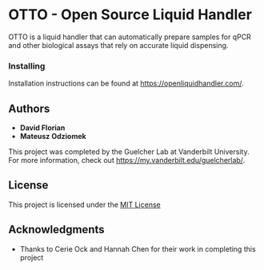 # OTTO - Open Source Liquid Handler

OTTO is a liquid handler that can automatically prepare samples for qPCR and other biological assays that rely on accurate liquid dispensing.


### Installing

Installation instructions can be found at https://openliquidhandler.com/.


## Authors

* **David Florian** 
* **Mateusz Odziomek**

This project was completed by the Guelcher Lab at Vanderbilt University. For more information, check out https://my.vanderbilt.edu/guelcherlab/.

## License

This project is licensed under the [MIT License](https://choosealicense.com/licenses/mit/) 

## Acknowledgments

* Thanks to Cerie Ock and Hannah Chen for their work in completing this project

